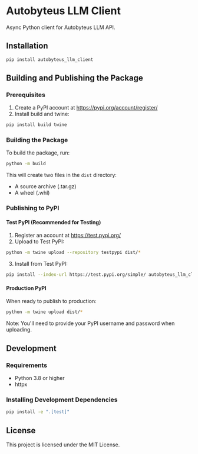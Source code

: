 # Autobyteus LLM Client

Async Python client for Autobyteus LLM API.

## Installation

```bash
pip install autobyteus_llm_client
```

## Building and Publishing the Package

### Prerequisites

1. Create a PyPI account at https://pypi.org/account/register/
2. Install build and twine:
```bash
pip install build twine
```

### Building the Package

To build the package, run:
```bash
python -m build
```

This will create two files in the `dist` directory:
- A source archive (.tar.gz)
- A wheel (.whl)

### Publishing to PyPI

#### Test PyPI (Recommended for Testing)

1. Register an account at https://test.pypi.org/
2. Upload to Test PyPI:
```bash
python -m twine upload --repository testpypi dist/*
```
3. Install from Test PyPI:
```bash
pip install --index-url https://test.pypi.org/simple/ autobyteus_llm_client
```

#### Production PyPI

When ready to publish to production:
```bash
python -m twine upload dist/*
```

Note: You'll need to provide your PyPI username and password when uploading.

## Development

### Requirements
- Python 3.8 or higher
- httpx

### Installing Development Dependencies
```bash
pip install -e ".[test]"
```

## License

This project is licensed under the MIT License.
